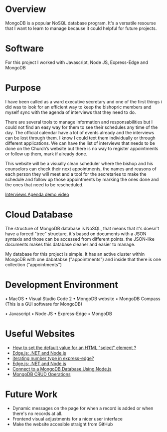 # Overview

MongoDB is a popular NoSQL database program. It's a versatile resourse that I want to learn to manage because it could helpful for future projects.

# Software

For this project I worked with Javascript, Node JS, Express-Edge and MongoDB

# Purpose

I have been called as a ward executive secretary and one of the first things i did was to look for an efficient way
to keep the bishopric members and myself sync with the agenda of interviews that they need to do.

There are several tools to manage information and responsabilities but I could not find an easy way for them to see
their schedules any time of the day. The official calendar have a lot of events already and the interviews can be
lost through them. I know I could text them individually or through different applications. We can have the list of
interviews that needs to be done on the Church’s website but there is no way to register appointments or follow up them,
mark if already done.

This website will be a visually clean scheduler where the bishop and his counselors can check their next appointments,
the names and reasons of each person they will meet and a tool for the secretaries to make the schedule and follow up
those appointments by marking the ones done and the ones that need to be rescheduled.

[Interviews Agenda demo video](https://youtu.be/rfcJ4POgTZE)

# Cloud Database

The structure of MongoDB database is NoSQL, that means that it's doesn't have a forced "tree" structure, it's based on documents with a JSON syntaxis and those can be accessed from different points. the JSON-like documents makes this database cleaner and easier to manage.

My database for this project is simple. It has an active cluster within MongoDB with one dabatabse ("appointments") and inside that there is one collection ("appointments")

# Development Environment

• MacOS
• Visual Studio Code 2
• MongoDB website
• MongoDB Compass (This is a GUI software for MongoDB)

• Javascript
• Node JS
• Express-Edge
• MongoDB

# Useful Websites

- [How to set the default value for an HTML "select" element ? ](https://www.geeksforgeeks.org/how-to-set-the-default-value-for-an-html-select-element/)
- [Edge.js: .NET and Node.js](https://www.npmjs.com/package/edge-js)
- [iterating number type in express-edge?](https://stackoverflow.com/questions/65977343/iterating-number-type-in-express-edge)
- [Edge.js: .NET and Node.js](https://www.npmjs.com/package/edge-js)
- [Connect to a MongoDB Database Using Node.js](https://www.mongodb.com/blog/post/quick-start-nodejs-mongodb-how-to-get-connected-to-your-database)
- [MongoDB CRUD Operations](https://www.mongodb.com/docs/manual/crud/)

# Future Work

- Dynamic messages on the page for when a record is added or when there's no records at all.
- Frontend visual adjustments for a nicer user interface
- Make the website accesible straight from GitHub
